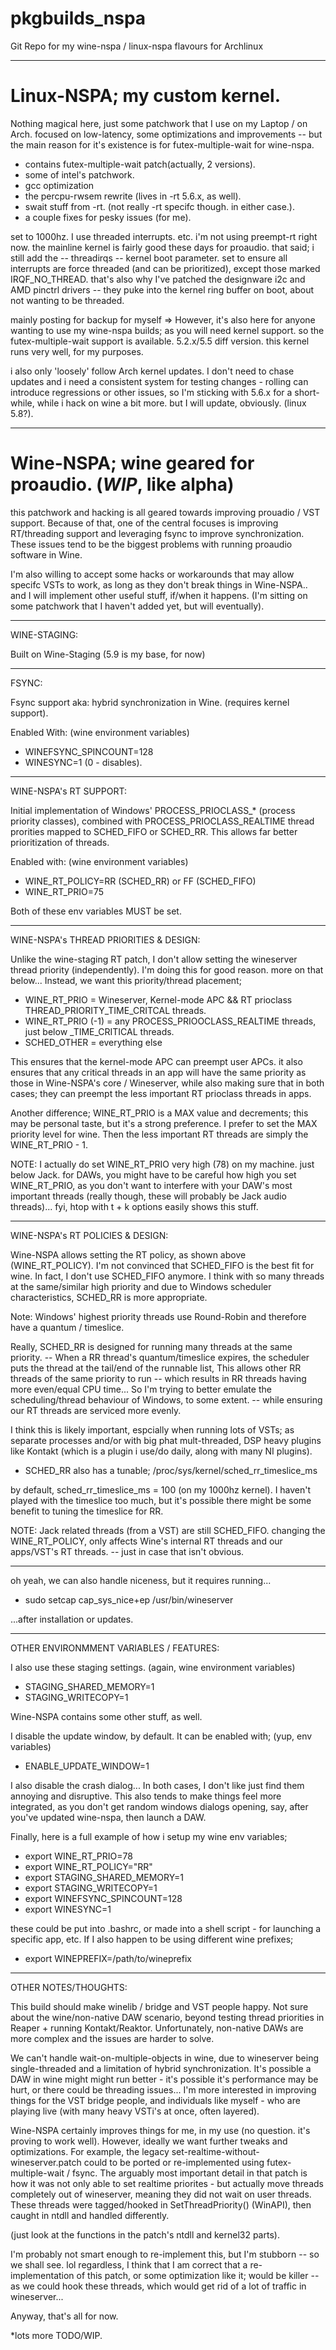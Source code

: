 # pkgbuilds_nspa

Git Repo for my wine-nspa / linux-nspa flavours for Archlinux
_______
 # Linux-NSPA; my custom kernel.

Nothing magical here, just some patchwork that I use on my Laptop / on Arch. focused on 
low-latency, some optimizations and improvements -- but the main reason for it's existence is
for futex-multiple-wait for wine-nspa. 

- contains futex-multiple-wait patch(actually, 2 versions).
- some of intel's patchwork. 
- gcc optimization
- the percpu-rwsem rewrite (lives in -rt 5.6.x, as well).
- swait stuff from -rt. (not really -rt specifc though. in either case.).
- a couple fixes for pesky issues (for me).

set to 1000hz. I use threaded interrupts. etc. i'm not using preempt-rt right now. the mainline
kernel is fairly good these days for proaudio. that said; i still add the -- threadirqs -- kernel 
boot parameter. set to ensure all interrupts are force threaded (and can be prioritized), 
except those marked IRQF_NO_THREAD. that's also why I've patched the designware i2c and AMD pinctrl 
drivers -- they puke into the kernel ring buffer on boot, about not wanting to be threaded.

mainly posting for backup for myself => However, it's also here for anyone wanting to use my wine-nspa 
builds; as you will need kernel support. so the futex-multiple-wait support is available. 5.2.x/5.5 diff version.
this kernel runs very well, for my purposes.

i also only 'loosely' follow Arch kernel updates. I don't need to chase updates and i need a consistent
system for testing changes - rolling can introduce regressions or other issues, so I'm sticking with 
5.6.x for a short-while, while i hack on wine a bit more. but I will update, obviously. (linux 5.8?).
_____
# Wine-NSPA; wine geared for proaudio. (*WIP*, like alpha)

this patchwork and hacking is all geared towards improving prouadio / VST support. Because of that, one
of the central focuses is improving RT/threading support and leveraging fsync to improve synchronization.
These issues tend to be the biggest problems with running proaudio software in Wine.

I'm also willing to accept some hacks or workarounds that may allow specifc VSTs to work, as long as
they don't break things in Wine-NSPA.. and I will implement other useful stuff, if/when it happens.
(I'm sitting on some patchwork that I haven't added yet, but will eventually).

_____  
WINE-STAGING: 

Built on Wine-Staging (5.9 is my base, for now)
_____
FSYNC: 

Fsync support aka: hybrid synchronization in Wine. (requires kernel support).
 
  Enabled With: (wine environment variables)
  * WINEFSYNC_SPINCOUNT=128
  * WINESYNC=1 (0 - disables).
_____
WINE-NSPA's RT SUPPORT: 

Initial implementation of Windows' PROCESS_PRIOCLASS_* (process priority classes), 
combined with PROCESS_PRIOCLASS_REALTIME thread prorities mapped to SCHED_FIFO or SCHED_RR. This allows 
far better prioritization of threads. 

  Enabled with: (wine environment variables)
  * WINE_RT_POLICY=RR (SCHED_RR) or FF (SCHED_FIFO) 
  * WINE_RT_PRIO=75
  
Both of these env variables MUST be set. 
____
WINE-NSPA's THREAD PRIORITIES & DESIGN:
  
Unlike the wine-staging RT patch, I don't allow setting the wineserver thread priority (independently). I'm doing 
this  for good reason. more on that below... Instead, we want this priority/thread placement;
  
 - WINE_RT_PRIO = Wineserver, Kernel-mode APC && RT prioclass THREAD_PRIORITY_TIME_CRITCAL threads.
 - WINE_RT_PRIO (-1) = any PROCESS_PRIOOCLASS_REALTIME threads, just below _TIME_CRITICAL threads.
 - SCHED_OTHER = everything else

This ensures that the kernel-mode APC can preempt user APCs. it also ensures that any critical threads in 
an app will have the same priority as those in Wine-NSPA's core / Wineserver, while also making sure 
that in both cases; they can preempt the less important RT prioclass threads in apps.

Another difference; WINE_RT_PRIO is a MAX value and decrements; this may be personal taste, but it's a
strong preference. I prefer to set the MAX priority level for wine. Then the less important RT threads are 
simply the WINE_RT_PRIO - 1.
  
  NOTE: I actually do set WINE_RT_PRIO very high (78) on my machine. just below Jack. for DAWs, you might 
  have to be careful how high you set WINE_RT_PRIO, as you don't want to interfere with your DAW's most
  important threads (really though, these will probably be Jack audio threads)... fyi, htop with t + k options
  easily shows this stuff.
____  
WINE-NSPA's RT POLICIES & DESIGN:

Wine-NSPA allows setting the RT policy, as shown above (WINE_RT_POLICY). I'm not convinced that 
SCHED_FIFO is the best fit for wine. In fact, I don't use SCHED_FIFO anymore. I think with so many threads at
the same/similar high priority and due to Windows scheduler characteristics, SCHED_RR is more appropriate.

Note: Windows' highest priority threads use Round-Robin and therefore have a quantum / timeslice. 

Really, SCHED_RR is designed for running many threads at the same priority. -- When a RR thread's  quantum/timeslice 
expires, the scheduler puts the thread at the tail/end of the runnable list, This allows other RR threads of 
the same priority to run -- which results in RR threads having more even/equal CPU time... So I'm trying to better 
emulate the scheduling/thread behaviour of Windows, to some extent. -- while ensuring our RT threads are serviced
more evenly.

I think this is likely important, espcially when running lots of VSTs; as separate processes and/or with big phat 
mult-threaded, DSP heavy plugins like Kontakt (which is a plugin i use/do daily, along with many NI plugins). 

 - SCHED_RR also has a tunable; /proc/sys/kernel/sched_rr_timeslice_ms

by default, sched_rr_timeslice_ms = 100 (on my 1000hz kernel). I haven't played with the timeslice
too much, but it's possible there might be some benefit to tuning the timeslice for RR. 

NOTE: Jack related threads (from a VST) are still SCHED_FIFO. changing the WINE_RT_POLICY, 
only affects Wine's internal RT threads and our apps/VST's RT threads. -- just in case that isn't obvious.
____
  oh yeah, we can also handle niceness, but it requires running...
  
  * sudo setcap cap_sys_nice+ep /usr/bin/wineserver
  
  ...after installation or updates.
____
OTHER ENVIRONMMENT VARIABLES / FEATURES:

I also use these staging settings. (again, wine environment variables)
  
  * STAGING_SHARED_MEMORY=1
  * STAGING_WRITECOPY=1

Wine-NSPA contains some other stuff, as well. 
  
I disable the update window, by default. It can be enabled with; (yup, env variables)
  
  * ENABLE_UPDATE_WINDOW=1
  
I also disable the crash dialog... In both cases, I don't like just find them annoying and disruptive. This
also tends to make things feel more integrated, as you don't get random windows dialogs opening, say, after
you've updated wine-nspa, then launch a DAW.

Finally, here is a full example of how i setup my wine env variables;

 - export WINE_RT_PRIO=78
 - export WINE_RT_POLICY="RR"
 - export STAGING_SHARED_MEMORY=1
 - export STAGING_WRITECOPY=1
 - export WINEFSYNC_SPINCOUNT=128
 - export WINESYNC=1

these could be put into .bashrc, or made into a shell script - for launching a specific app, etc. If I
also happen to be using different wine prefixes;

 - export WINEPREFIX=/path/to/wineprefix
____
OTHER NOTES/THOUGHTS:  

This build should make winelib / bridge and VST people happy. Not sure about the 
wine/non-native DAW scenario, beyond testing thread priorities in Reaper + running Kontakt/Reaktor.
Unfortunately, non-native DAWs are more complex and the issues are harder to solve.
  
We can't handle wait-on-multiple-objects in wine, due to wineserver 
being single-threaded and a limitation of hybrid synchronization. It's possible
a DAW in wine might might run better - it's possible it's performance may be hurt, or there could be
threading issues... I'm more interested in improving things for the VST bridge people, and individuals
like myself - who are playing live (with many heavy VSTi's at once, often layered).

Wine-NSPA certainly improves things for me, in my use (no question. it's proving to work well). However, 
ideally we want further tweaks and optimizations. For example, the legacy set-realtime-without-wineserver.patch 
could to be ported  or re-implemented using futex-multiple-wait / fsync. The arguably most important detail 
in that patch is how it was not only able to set realtime priorites - but actually move threads completely 
out of wineserver, meaning they did not wait on user threads. These threads were tagged/hooked in 
SetThreadPriority() (WinAPI), then caught in ntdll and handled differently. 

(just look at the functions in the patch's ntdll and kernel32 parts).
  
I'm probably not smart enough to re-implement this, but I'm stubborn -- so we shall see. lol regardless, I think
that I am correct that a re-implementation of this patch, or some optimization like it; would be killer -- as 
we could hook these threads, which would get rid of a lot of traffic in wineserver...

Anyway, that's all for now.

*lots more TODO/WIP.
